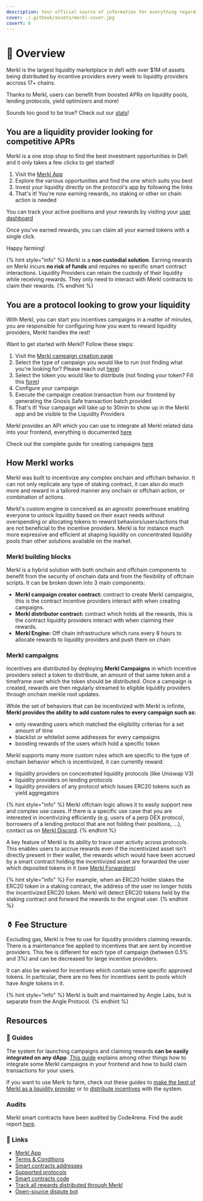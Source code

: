 ```yaml
---
description: Your official source of information for everything regarding the Merkl platform.
cover: ./.gitbook/assets/merkl-cover.jpg
coverY: 0
---
```


# 🥨 Overview

Merkl is the largest liquidity marketplace in defi with over $1M of assets being distributed by incentive providers every week to liquidity providers accross 17+ chains.

Thanks to Merkl, users can benefit from boosted APRs on liquidity pools, lending protocols, yield optimizers and more!

Sounds too good to be true? Check out our [stats](https://app.merkl.xyz/stats)!

## You are a liquidity provider looking for competitive APRs

Merkl is a one stop shop to find the best investment opportunities in Defi and it only takes a few clicks to get started!

1. Visit the [Merkl App](https://app.merkl.xyz/)
2. Explore the various opportunities and find the one which suits you best
3. Invest your liquidity directly on the protocol's app by following the links
4. That's it! You're now earning rewards, no staking or other on chain action is needed

You can track your active positions and your rewards by visiting your [user dashboard](https://beta.merkl.xyz/user/)

Once you've earned rewards, you can claim all your earned tokens with a single click.

Happy farming!

{% hint style="info" %}
Merkl is a **non custodial solution**. Earning rewards on Merkl incurs **no risk of funds** and requires no specific smart contract interactions. Liquidity Providers can retain the custody of their liquidity while receiving rewards. They only need to interact with Merkl contracts to claim their rewards.
{% endhint %}

## You are a protocol looking to grow your liquidity

With Merkl, you can start you incentives campaigns in a matter of minutes, you are responsible for configuring how you want to reward liquidity providers, Merkl handles the rest!

Want to get started with Merkl? Follow these steps:

1. Visit the [Merkl campaign creation page](https://app.merkl.xyz/create)
2. Select the type of campaign you would like to run (not finding what you're looking for? Please reach out [here]())
3. Select the token you would like to distribute (not finding your token? Fill this [form](https://tally.so/forms/3y2bqx))
4. Configure your campaign
5. Execute the campaign creation transaction from our frontend by generating the Gnosis Safe transaction batch provided
6. That's it! Your campaign will take up to 30min to show up in the Merkl app and be visible to the Liquidity Providers

Merkl provides an API which you can use to integrate all Merkl related data into your frontend, everything is documented [here](distribute/integrate/integration-guide.md)

Check out the complete guide for creating campaigns [here](./distribute/README.md)

## How Merkl works

Merkl was built to incentivize any complex onchain and offchain behavior. It can not only replicate any type of staking contract, it can also do much more and reward in a tailored manner any onchain or offchain action, or combination of actions.

Merkl's custom engine is conceived as an agnostic powerhouse enabling everyone to unlock liquidity based on their exact needs without overspending or allocating tokens to reward behaviors/users/actions that are not beneficial to the incentive providers. Merkl is for instance much more expressive and efficient at shaping liquidity on concentrated liquidity pools than other solutions available on the market.

### Merkl building blocks

Merkl is a hybrid solution with both onchain and offchain components to benefit from the security of onchain data and from the flexibility of offchain scripts. It can be broken down into 3 main components:

- **Merkl campaign creator contract:** contract to create Merkl campaigns, this is the contract incentive providers interact with when creating campaigns.
- **Merkl distributor contract:** contract which holds all the rewards, this is the contract liquidity providers interact with when claiming their rewards.
- **Merkl Engine:** Off chain infrastructure which runs every 8 hours to allocate rewards to liquidity providers and push them on chain

### Merkl campaigns

Incentives are distributed by deploying **Merkl Campaigns** in which incentive providers select a token to distribute, an amount of that same token and a timeframe over which the token should be distributed. Once a campaign is created, rewards are then regularly streamed to eligible liquidity providers through onchain merkle root updates.

While the set of behaviors that can be incentivized with Merkl is infinite, **Merkl provides the ability to add custom rules to every campaign such as:**

- only rewarding users which matched the eligibility criterias for a set amount of time
- blacklist or whitelist some addresses for every campaigns
- boosting rewards of the users which hold a specific token

Merkl supports many more custom rules which are specific to the type of onchain behavior which is incentivized, it can currently reward:

- liquidity providers on concentrated liquidity protocols (like Uniswap V3)
- liquidity providers on lending protocols
- liquidity providers of any protocol which issues ERC20 tokens such as yield aggregators

{% hint style="info" %}
Merkl offchain logic allows it to easily support new and complex use cases. If there is a specific use case that you are interested in incentivizing efficiently (e.g. users of a perp DEX protocol, borrowers of a lending protocol that are not folding their positions, ...), contact us on [Merkl Discord](https://discord.gg/jnYfrGxDbe).
{% endhint %}

A key feature of Merkl is its ability to trace user activity across protocols. This enables users to accrue rewards even if the incentivized asset isn't directly present in their wallet, the rewards which would have been accrued by a smart contract holding the incentivized asset are forwarded the user which deposited tokens in it (see [Merkl Forwarders](merkl-mechanism#merkl-forwarders))

{% hint style="info" %}
For example, when an ERC20 holder stakes the ERC20 token in a staking contract, the address of the user no longer holds the incentivized ERC20 token. Merkl will detect ERC20 tokens held by the staking contract and forward the rewards to the original user.
{% endhint %}

## ⚱️ Fee Structure

Excluding gas, Merkl is free to use for liquidity providers claiming rewards. There is a maintenance fee applied to incentives that are sent by incentive providers. This fee is different for each type of campaign (between 0.5% and 3%) and can be decreased for large incentive providers.

It can also be waived for incentives which contain some specific approved tokens. In particular, there are no fees for incentives sent to pools which have Angle tokens in it.

{% hint style="info" %}
Merkl is built and maintained by Angle Labs, but is separate from the Angle Protocol.
{% endhint %}

## Resources

### 📖 Guides

The system for launching campaigns and claiming rewards **can be easily integrated on any dApp**. [This guide](./distribute/integrate/integration-guide.md) explains among other things how to integrate some Merkl campaigns in your frontend and how to build claim transactions for your users.

If you want to use Merk to farm, check out these guides to [make the best of Merkl as a liquidity provider](./earn/README.md) or to [distribute incentives](./distribute/README.md) with the system.

### Audits

Merkl smart contracts have been audited by Code4rena. Find the audit report [here](https://code4rena.com/reports/2023-06-angle).

### 🔗 Links

- [Merkl App](https://app.merkl.xyz)
- [Terms & Conditions](./distribute/incentivizor-tc.md)
- [Smart contracts addresses](./addresses.md)
- [Supported protocols](./supported-protocols.md)
- [Smart contracts code](https://github.com/AngleProtocol/merkl-contracts)
- [Track all rewards distributed through Merkl](https://rewards.merkl.xyz/)
- [Open-source dispute bot](https://github.com/AngleProtocol/merkl-dispute)
